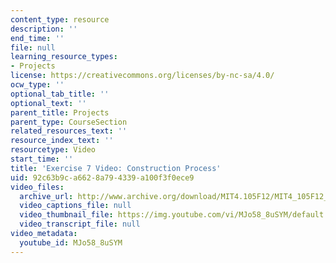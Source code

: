 ```yaml
---
content_type: resource
description: ''
end_time: ''
file: null
learning_resource_types:
- Projects
license: https://creativecommons.org/licenses/by-nc-sa/4.0/
ocw_type: ''
optional_tab_title: ''
optional_text: ''
parent_title: Projects
parent_type: CourseSection
related_resources_text: ''
resource_index_text: ''
resourcetype: Video
start_time: ''
title: 'Exercise 7 Video: Construction Process'
uid: 92c63b9c-a662-8a79-4339-a100f3f0ece9
video_files:
  archive_url: http://www.archive.org/download/MIT4.105F12/MIT4_105F12_process_ex7_lz_300k.mp4
  video_captions_file: null
  video_thumbnail_file: https://img.youtube.com/vi/MJo58_8uSYM/default.jpg
  video_transcript_file: null
video_metadata:
  youtube_id: MJo58_8uSYM
---
```

